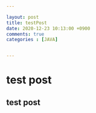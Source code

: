 ```yaml
---

layout: post
title: testPost
date: 2020-12-23 10:13:00 +0900
comments: true
categories : [JAVA]


---
```


# test post
## test post


